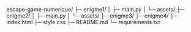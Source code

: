 escape-game-numerique/
├─ enigme1/
│  ├─ main.py
│  └─ assets/
├─ enigme2/
│  ├─ main.py
│  └─ assets/
├─ enigme3/
├─ enigme4/
├─ index.html
├─ style.css
├─ README.md
└─ requirements.txt
